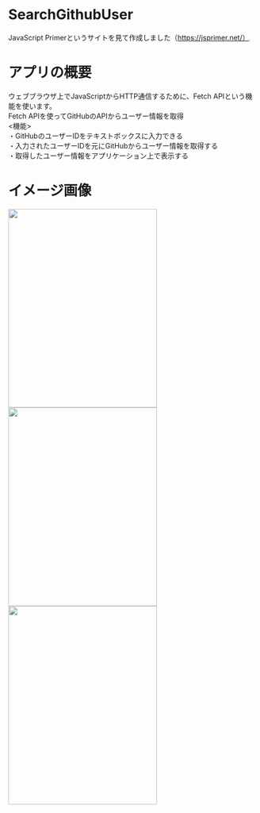 # SearchGithubUser
JavaScript Primerというサイトを見て作成しました（https://jsprimer.net/）<br>
# アプリの概要
 ウェブブラウザ上でJavaScriptからHTTP通信するために、Fetch APIという機能を使います。<br>
 Fetch APIを使ってGitHubのAPIからユーザー情報を取得<br>
 <機能><br>
・GitHubのユーザーIDをテキストボックスに入力できる<br>
・入力されたユーザーIDを元にGitHubからユーザー情報を取得する<br>
・取得したユーザー情報をアプリケーション上で表示する<br>
# イメージ画像
<img src="https://user-images.githubusercontent.com/63577068/96837702-ceee6a00-1481-11eb-90e3-84d6255cb728.png" width="300px" height="400px"> <img src="https://user-images.githubusercontent.com/63577068/96838068-520fc000-1482-11eb-99ac-3e0d76993f2d.png" width="300px" height="400px"> <img src="https://user-images.githubusercontent.com/63577068/96838179-7a97ba00-1482-11eb-8326-ed5bfd12f099.png" width="300px" height="400px">
